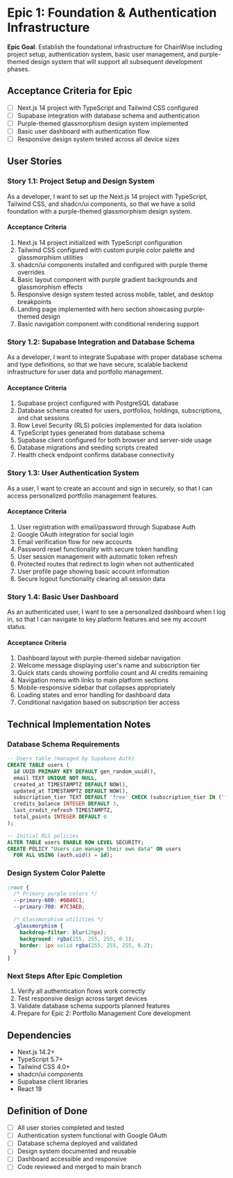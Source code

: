 # Epic 1: Foundation & Authentication Infrastructure

**Epic Goal**: Establish the foundational infrastructure for ChainWise including project setup, authentication system, basic user management, and purple-themed design system that will support all subsequent development phases.

## Acceptance Criteria for Epic
- [ ] Next.js 14 project with TypeScript and Tailwind CSS configured
- [ ] Supabase integration with database schema and authentication
- [ ] Purple-themed glassmorphism design system implemented
- [ ] Basic user dashboard with authentication flow
- [ ] Responsive design system tested across all device sizes

## User Stories

### Story 1.1: Project Setup and Design System

As a developer,
I want to set up the Next.js 14 project with TypeScript, Tailwind CSS, and shadcn/ui components,
so that we have a solid foundation with a purple-themed glassmorphism design system.

#### Acceptance Criteria
1. Next.js 14 project initialized with TypeScript configuration
2. Tailwind CSS configured with custom purple color palette and glassmorphism utilities
3. shadcn/ui components installed and configured with purple theme overrides
4. Basic layout component with purple gradient backgrounds and glassmorphism effects
5. Responsive design system tested across mobile, tablet, and desktop breakpoints
6. Landing page implemented with hero section showcasing purple-themed design
7. Basic navigation component with conditional rendering support

### Story 1.2: Supabase Integration and Database Schema

As a developer,
I want to integrate Supabase with proper database schema and type definitions,
so that we have secure, scalable backend infrastructure for user data and portfolio management.

#### Acceptance Criteria
1. Supabase project configured with PostgreSQL database
2. Database schema created for users, portfolios, holdings, subscriptions, and chat sessions
3. Row Level Security (RLS) policies implemented for data isolation
4. TypeScript types generated from database schema
5. Supabase client configured for both browser and server-side usage
6. Database migrations and seeding scripts created
7. Health check endpoint confirms database connectivity

### Story 1.3: User Authentication System

As a user,
I want to create an account and sign in securely,
so that I can access personalized portfolio management features.

#### Acceptance Criteria
1. User registration with email/password through Supabase Auth
2. Google OAuth integration for social login
3. Email verification flow for new accounts
4. Password reset functionality with secure token handling
5. User session management with automatic token refresh
6. Protected routes that redirect to login when not authenticated
7. User profile page showing basic account information
8. Secure logout functionality clearing all session data

### Story 1.4: Basic User Dashboard

As an authenticated user,
I want to see a personalized dashboard when I log in,
so that I can navigate to key platform features and see my account status.

#### Acceptance Criteria
1. Dashboard layout with purple-themed sidebar navigation
2. Welcome message displaying user's name and subscription tier
3. Quick stats cards showing portfolio count and AI credits remaining
4. Navigation menu with links to main platform sections
5. Mobile-responsive sidebar that collapses appropriately
6. Loading states and error handling for dashboard data
7. Conditional navigation based on subscription tier access

## Technical Implementation Notes

### Database Schema Requirements
```sql
-- Users table (managed by Supabase Auth)
CREATE TABLE users (
  id UUID PRIMARY KEY DEFAULT gen_random_uuid(),
  email TEXT UNIQUE NOT NULL,
  created_at TIMESTAMPTZ DEFAULT NOW(),
  updated_at TIMESTAMPTZ DEFAULT NOW(),
  subscription_tier TEXT DEFAULT 'free' CHECK (subscription_tier IN ('free', 'pro', 'elite')),
  credits_balance INTEGER DEFAULT 3,
  last_credit_refresh TIMESTAMPTZ,
  total_points INTEGER DEFAULT 0
);

-- Initial RLS policies
ALTER TABLE users ENABLE ROW LEVEL SECURITY;
CREATE POLICY "Users can manage their own data" ON users
  FOR ALL USING (auth.uid() = id);
```

### Design System Color Palette
```css
:root {
  /* Primary purple colors */
  --primary-600: #6B46C1;
  --primary-700: #7C3AED;

  /* Glassmorphism utilities */
  .glassmorphism {
    backdrop-filter: blur(20px);
    background: rgba(255, 255, 255, 0.1);
    border: 1px solid rgba(255, 255, 255, 0.2);
  }
}
```

### Next Steps After Epic Completion
1. Verify all authentication flows work correctly
2. Test responsive design across target devices
3. Validate database schema supports planned features
4. Prepare for Epic 2: Portfolio Management Core development

## Dependencies
- Next.js 14.2+
- TypeScript 5.7+
- Tailwind CSS 4.0+
- shadcn/ui components
- Supabase client libraries
- React 19

## Definition of Done
- [ ] All user stories completed and tested
- [ ] Authentication system functional with Google OAuth
- [ ] Database schema deployed and validated
- [ ] Design system documented and reusable
- [ ] Dashboard accessible and responsive
- [ ] Code reviewed and merged to main branch